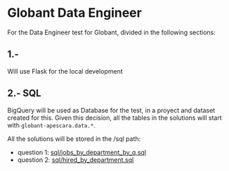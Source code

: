 # Globant Data Engineer
For the Data Engineer test for Globant, divided in the following sections:

## 1.- 
Will use Flask for the local development

## 2.- SQL
BigQuery will be used as Database for the test, in a proyect and dataset created for this. Given this decision, all the tables in the solutions will start with ```globant-apescara.data.*```.

All the solutions will be stored in the /sql path:
- question 1: [sql/jobs_by_department_by_q.sql](sql/jobs_by_department_by_q.sql)
- question 2: [sql/hired_by_department.sql](sql/hired_by_department.sql)